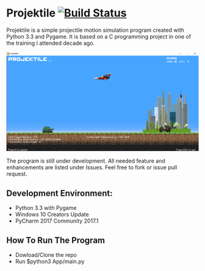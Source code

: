 # Projektile [![Build Status](https://travis-ci.org/trashvin/Projektile.svg?branch=master)](https://travis-ci.org/trashvin/Projektile)


Projektile is a simple projectile motion simulation program created with Python 3.3 and Pygame. It is based on a C programming project in one of the training I attended decade ago.

![](Screenshots/screenshot.png?raw=true)


The program is still under development. All needed feature and enhancements are listed under Issues. Feel free to fork or issue pull request.

## Development Environment:
- Python 3.3 with Pygame
- Windows 10 Creators Update
- PyCharm 2017 Community 2017.1

## How To Run The Program
- Dowload/Clone the repo
- Run $python3 App/main.py

